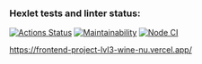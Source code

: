 ### Hexlet tests and linter status:
[![Actions Status](https://github.com/Serobabin/frontend-project-lvl3/workflows/hexlet-check/badge.svg)](https://github.com/Serobabin/frontend-project-lvl3/actions)
[![Maintainability](https://api.codeclimate.com/v1/badges/a99a88d28ad37a79dbf6/maintainability)](https://codeclimate.com/github/Serobabin/frontend-project-lvl3/maintainability)
[![Node CI](https://github.com/Serobabin/frontend-project-lvl3/workflows/Node%20CI/badge.svg)](https://github.com/Serobabin/frontend-project-lvl3/actions)

https://frontend-project-lvl3-wine-nu.vercel.app/